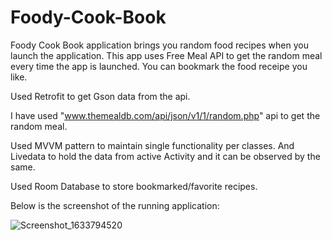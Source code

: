 # Foody-Cook-Book
Foody Cook Book application brings you random food recipes when you launch the application. This app uses Free Meal API to get the random meal every time the app is launched. You can bookmark the food receipe you like.

Used Retrofit to get Gson data from the api. 

I have used "www.themealdb.com/api/json/v1/1/random.php" api to get the random meal.

Used MVVM pattern to maintain single functionality per classes. And Livedata to hold the data from active Activity and it can be observed by the same.

Used Room Database to store bookmarked/favorite recipes.

Below is the screenshot of the running application:

![Screenshot_1633794520](https://user-images.githubusercontent.com/84164205/136665406-2bff4249-47a3-4b02-a1dc-a7393b872818.png)
